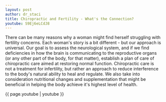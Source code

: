 ```yaml
---
layout: post
author: dr_staci
title: Chiropractic and Fertility - What's the Connection?
youtube: S9Ej6eLCdJ8
---
```

There can be many reasons why a woman might find herself struggling with fertility concerns.  Each woman's story is a bit different - but our approach is universal.  Our goal is to assess the neurological system, and if we find deficiencies in how the brain is communicating to the reproductive organs (or any other part of the body, for that matter), establish a plan of care of chiropractic care aimed at restoring normal function. Chiropractic care is not a treatment for infertility, but rather an approach to reduce interference to the body's natural ability to heal and regulate. We also take into consideration nutritional changes and supplementation that might be beneficial in helping the body achieve it's highest level of health.

{{ page.youtube | youtube }}

